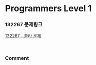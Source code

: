# Programmers Level 1

### 132267 문제링크

[132267 - 콜라 문제](https://school.programmers.co.kr/learn/courses/30/lessons/132267)

<br>

### Comment
